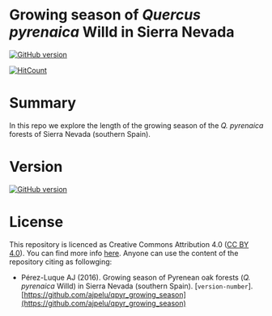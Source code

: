 # Growing season of *Quercus pyrenaica* Willd in Sierra Nevada

[![GitHub version](https://badge.fury.io/gh/ajpelu%2Fqpyr_growing_season.svg)](https://badge.fury.io/gh/ajpelu%2Fqpyr_growing_season)

[![HitCount](https://hitt.herokuapp.com/{ajpelu||org}/{qpyr_growing_season}.svg)](https://ghit.me/repo/ajpelu/qpyr_growing_season)

# Summary 
In this repo we explore the length of the growing season of the *Q. pyrenaica* forests of Sierra Nevada (southern Spain). 
 
# Version 
[![GitHub version](https://badge.fury.io/gh/ajpelu%2Fqpyr_growing_season.svg)](https://badge.fury.io/gh/ajpelu%2Fqpyr_growing_season)

# License 
This repository is licenced as Creative Commons Attribution 4.0 ([CC BY 4.0](https://creativecommons.org/licenses/by/4.0/)). You can find more info [here](/LICENSE). Anyone can use the content of the repository citing as followging:

* Pérez-Luque AJ (2016). Growing season of Pyrenean oak forests (*Q. pyrenaica* Willd) in Sierra Nevada (southern Spain). [`version-number`]. [https://github.com/ajpelu/qpyr_growing_season](https://github.com/ajpelu/qpyr_growing_season)
